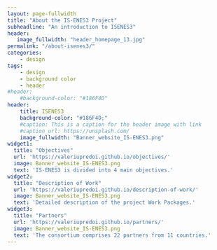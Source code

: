 ```yaml
---
layout: page-fullwidth
title: "About the IS-ENES3 Project"
subheadline: "An introduction to ISENES3"
header:
   image_fullwidth: "header_homepage_13.jpg"
permalink: "/about-isenes3/"
categories:
    - design
tags:
    - design
    - background color
    - header
#header:
    #background-color: "#186F4D"
header:
    title: ISENES3
    background-color: "#186F4D;"
    #caption: This is a caption for the header image with link
    #caption_url: https://unsplash.com/
    image_fullwidth: "Banner_website_IS-ENES3.png"
widget1:
  title: "Objectives"
  url: 'https://valeriupredoi.github.io/objectives/'
  image: Banner_website_IS-ENES3.png
  text: 'IS-ENES3 is divided into 4 main objectives.'
widget2:
  title: "Description of Work"
  url: 'https://valeriupredoi.github.io/description-of-work/'
  image: Banner_website_IS-ENES3.png
  text: 'Detailed description of the project Work Packages.'
widget3:
  title: "Partners"
  url: 'https://valeriupredoi.github.io/partners/'
  image: Banner_website_IS-ENES3.png
  text: 'The consortium comprises 22 partners from 11 countries.'
---
```

